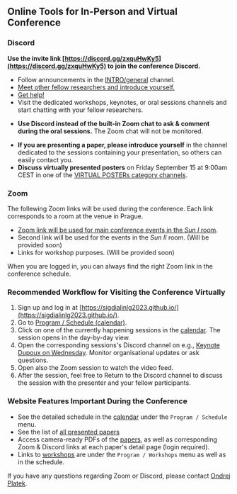 ## Online Tools for In-Person and Virtual Conference

### Discord

**Use the invite link [https://discord.gg/zxquHwKy5](https://discord.gg/zxquHwKy5) to join the conference Discord.**

- Follow announcements in the [INTRO/general](https://discord.com/channels/1112733937828102206/1112733937828102209) channel.
- [Meet other fellow researchers and introduce yourself.](https://discord.com/channels/1112733937828102206/1146806529492787220)
- [Get help!](https://discord.com/channels/1112733937828102206/1146404262994260018l)
- Visit the dedicated workshops, keynotes, or oral sessions channels and start chatting with your fellow researchers.
* **Use Discord instead of the built-in Zoom chat to ask & comment during the oral sessions.** The Zoom chat will not be monitored.
- **If you are presenting a paper, please introduce yourself** in the channel dedicated to the sessions containing your presentation, so others can easily contact you.
- **Discuss virtually presented posters** on Friday September 15 at 9:00am CEST in one of the [VIRTUAL POSTERs category channels](https://discord.com/channels/1112733937828102206/1146936529722277908).


### Zoom

The follewing Zoom links will be used during the conference. Each link corresponds to a room at the venue in Prague.
<!-- See sitedata/sessions_links.yml -->

- [Zoom link will be used for main conference events in the _Sun I_ room](https://cesnet.zoom.us/j/91621331403?pwd=ZDdmU2xKMGFMc1lpOVNkdlkvNFlRUT09).
- Second link will be used for the events in the _Sun II_ room. (Will be provided soon)
- Links for workshop purposes. (Will be provided soon)

When you are logged in, you can always find the right Zoom link in the conference schedule.

### Recommended Workflow for Visiting the Conference Virtually

1. Sign up and log in at [https://sigdialinlg2023.github.io/](https://sigdialinlg2023.github.io/).
2. Go to [Program / Schedule (calendar)](/calendar.html).
3. Click on one of the currently happening sessions in the [calendar](/calendar.html). The session opens in the day-by-day view.
4. Open the corresponding sessions's Discord channel on e.g., [Keynote Dupoux on Wednesday](https://sigdialinlg2023.github.io/calendar.html#tab-Wednesday). Monitor organisational updates or ask questions.
5. Open also the Zoom session to watch the video feed.
6. After the session, feel free to Return to the Discord channel to discuss the session with the presenter and your fellow participants.


### Website Features Important During the Conference

- See the detailed schedule in the [calendar](/calendar.html) under the `Program / Schedule` menu.
- See the list of [all presented papers](/papers.html) 
- Access camera-ready PDFs of the [papers](/papers.html), as well as corresponding Zoom & Discord links at each paper's detail page (login required). 
- Links to [workshops](/workshops.html) are under the `Program / Workshops` menu as well as in the schedule.

If you have any questions regarding Zoom or Discord, please contact <a href="https://ufal.mff.cuni.cz/ondrej-platek">Ondrej Platek</a>.
